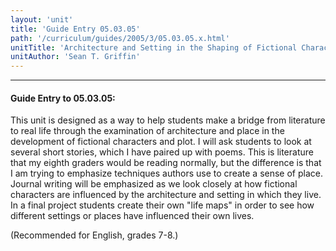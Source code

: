 ```yaml
---
layout: 'unit'
title: 'Guide Entry 05.03.05'
path: '/curriculum/guides/2005/3/05.03.05.x.html'
unitTitle: 'Architecture and Setting in the Shaping of Fictional Characters'
unitAuthor: 'Sean T. Griffin'
---
```


<body>
<hr/>
 <h4>
  Guide Entry to 05.03.05:
 </h4>
 <p>
  This unit is designed as a way to help students make a bridge from literature to real life through the examination of architecture and place in the development of fictional characters and plot. I will ask students to look at several short stories, which I have paired up with poems.  This is literature that my eighth graders would be reading normally, but the difference is that I am trying to emphasize techniques authors use to create a sense of place. Journal writing will be emphasized as we look closely at how fictional characters are influenced by the architecture and setting in which they live.  In a final project students create their own "life maps" in order to see how different settings or places have influenced their own lives.
 </p>
<p>
  (Recommended for English, grades 7-8.)
 </p>

</body>
